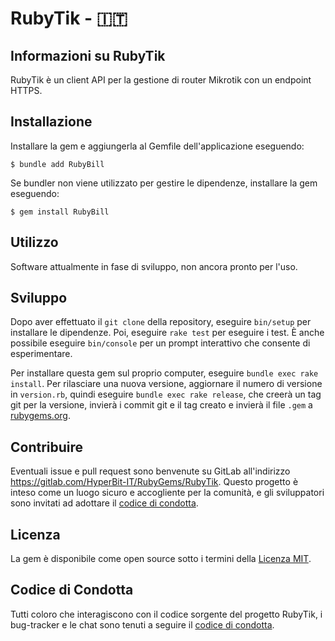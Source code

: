 # RubyTik - 🇮🇹

## Informazioni su RubyTik

RubyTik è un client API per la gestione di router Mikrotik con un endpoint HTTPS.

## Installazione

Installare la gem e aggiungerla al Gemfile dell'applicazione eseguendo:

    $ bundle add RubyBill

Se bundler non viene utilizzato per gestire le dipendenze, installare la gem eseguendo:

    $ gem install RubyBill

## Utilizzo

Software attualmente in fase di sviluppo, non ancora pronto per l'uso.

## Sviluppo

Dopo aver effettuato il `git clone` della repository, eseguire `bin/setup` per installare le dipendenze. Poi,
eseguire `rake test` per eseguire i test. È anche possibile eseguire `bin/console` per un prompt interattivo che
consente di esperimentare.

Per installare questa gem sul proprio computer, eseguire `bundle exec rake install`. Per rilasciare una nuova versione,
aggiornare il numero di versione in `version.rb`, quindi eseguire `bundle exec rake release`, che creerà un tag git per
la versione, invierà i commit git e il tag creato e invierà il file `.gem` a [rubygems.org](https://rubygems.org).

## Contribuire

Eventuali issue e pull request sono benvenute su GitLab all'indirizzo https://gitlab.com/HyperBit-IT/RubyGems/RubyTik.
Questo progetto è inteso come un luogo sicuro e accogliente per la comunità, e gli sviluppatori sono invitati ad
adottare il [codice di condotta](https://gitlab.com/HyperBit-IT/RubyGems/RubyBill/blob/master/CODE_OF_CONDUCT.md).

## Licenza

La gem è disponibile come open source sotto i termini della [Licenza MIT](https://opensource.org/licenses/MIT).

## Codice di Condotta

Tutti coloro che interagiscono con il codice sorgente del progetto RubyTik, i bug-tracker e le chat sono tenuti a
seguire il [codice di condotta](https://gitlab.com/HyperBit-IT/RubyGems/RubyTik/blob/master/CODE_OF_CONDUCT.md).
